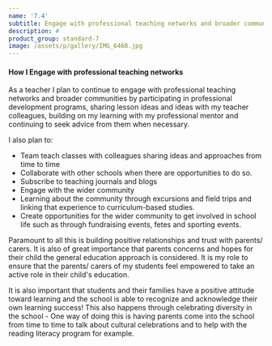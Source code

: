 ```yaml
---
name: '7.4'
subtitle: Engage with professional teaching networks and broader communities
description: #
product_group: standard-7
image: /assets/p/gallery/IMG_6468.jpg
---
```


#### How I Engage with professional teaching networks

As a teacher I plan to continue to engage with professional teaching networks and broader communities by participating in professional development programs, sharing lesson ideas and ideas with my teacher colleagues, building on my learning with my professional mentor and continuing to seek advice from them when necessary.

I also plan to:
- Team teach classes with colleagues sharing ideas and approaches from time to time
- Collaborate with other schools when there are opportunities to do so.
- Subscribe to teaching journals and blogs
- Engage with the wider community
- Learning about the community through excursions and field trips and linking that experience to curriculum-based studies.  
- Create opportunities for the wider community to get involved in school life such as through fundraising events, fetes and sporting events.

Paramount to all this is building positive relationships and trust with parents/ carers.
It is also of great importance that parents concerns and hopes for their child the general education approach is considered. It is my role to ensure that the parents/ carers of my students feel empowered to take an active role in their child's education.

It is also important that students and their families have a positive attitude toward learning and the school is able to recognize and acknowledge their own learning success!  This also happens through celebrating diversity in the school - One way of doing this is having parents come into the school from time to time to talk about cultural celebrations and to help with the reading literacy program for example.
